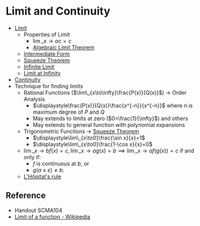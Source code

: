 # Limit and Continuity

* [Limit](../../01%20-%20Concept/Mathematics/Calculus/Limits/Limit.md)
  * Properties of Limit
    * $\lim\limits\_{x\to a} c = c$
    * [Algebraic Limit Theorem](../../01%20-%20Concept/Mathematics/Calculus/Limits/Algebraic%20Limit%20Theorem.md)
  * [Intermediate Form](../../01%20-%20Concept/Mathematics/Calculus/Limits/Intermediate%20Form.md)
  * [Squeeze Theorem](../../01%20-%20Concept/Mathematics/Calculus/Limits/Squeeze%20Theorem.md)
  * [Infinite Limit](../../01%20-%20Concept/Mathematics/Calculus/Limits/Infinite%20Limit.md)
  * [Limit at Infinity](../../01%20-%20Concept/Mathematics/Calculus/Limits/Limit%20at%20Infinity.md)
* [Continuity](../../01%20-%20Concept/Mathematics/Calculus/Properties%20of%20Functions/Continuity.md)
* Technique for finding limits
  * Rational Functions ($\lim\_{x\to\infty}\frac{P(x)}{Q(x)}$) → Order Analysis
    * $\displaystyle\frac{P(x)}{Q(x)}\frac{x^{-n}}{x^{-n}}$ where $n$ is maximum degree of $P$ and $Q$
    * May extends to limits at zero ($0=\frac{1}{\infty}$) and others
    * May extends to general function with polynomial expansions
  * Trigonometric Functions → [Squeeze Theorem](../../01%20-%20Concept/Mathematics/Calculus/Limits/Squeeze%20Theorem.md)
    * $\displaystyle\lim\_{x\to0}\frac{\sin x}{x}=1$
    * $\displaystyle\lim\_{x\to0}\frac{1-\cos x}{x}=0$
  * $\displaystyle\lim\_{x\to b}f(x)=c,\lim\_{x\to a}g(x)=b\implies\lim\_{x\to a}f(g(x))=c$ if and only if:
    * $f$ is continuous at $b$, or
    * $g(a\pm\varepsilon)\ne b$.
  * [L'Hôpital's rule](../../01%20-%20Concept/Mathematics/Calculus/Limits/L'Hopital's%20rule.md)

## Reference

* Handout SCMA104
* [Limit of a function - Wikipedia](https://en.wikipedia.org/wiki/Limit_of_a_function)
